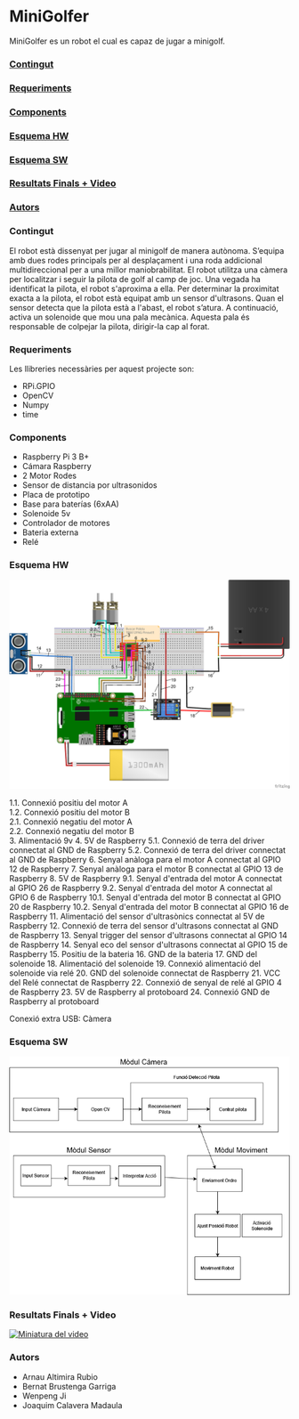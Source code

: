 # MiniGolfer
MiniGolfer es un robot el cual es capaz de jugar a minigolf.

### [Contingut](#contingut)
### [Requeriments](#requeriments)
### [Components](#components)
### [Esquema HW](#esquema-hw)
### [Esquema SW](#esquema-sw)
### [Resultats Finals + Video](#resultats-finals--video)
### [Autors](#autors)

### Contingut

El robot està dissenyat per jugar al minigolf de manera autònoma. S’equipa amb dues rodes principals per al desplaçament i una roda addicional multidireccional per a una millor maniobrabilitat. El robot utilitza una càmera per localitzar i seguir la pilota de golf al camp de joc. Una vegada ha identificat la pilota, el robot s'aproxima a ella.
Per determinar la proximitat exacta a la pilota, el robot està equipat amb un sensor d'ultrasons. Quan el sensor detecta que la pilota està a l'abast, el robot s’atura. A continuació, activa un solenoide que mou una pala mecànica. Aquesta pala és responsable de colpejar la pilota, dirigir-la cap al forat.

### Requeriments
Les llibreries necessàries per aquest projecte son:
- RPi.GPIO
- OpenCV
- Numpy
- time

### Components
- Raspberry Pi 3 B+
- Cámara Raspberry
- 2 Motor Rodes
- Sensor de distancia por ultrasonidos
- Placa de prototipo
- Base para baterías (6xAA)
- Solenoide 5v
- Controlador de motores
- Bateria externa
- Relé

### Esquema HW
![MiniGolfer Hardware Diagram](./HW/MiniGolfer_HW.png)

1.1. Connexió positiu del motor A  
1.2. Connexió positiu del motor B  
2.1. Connexió negatiu del motor A  
2.2. Connexió negatiu del motor B  
3. Alimentació 9v
4. 5V de Raspberry
5.1. Connexió de terra del driver connectat al GND de Raspberry
5.2. Connexió de terra del driver connectat al GND de Raspberry
6. Senyal anàloga para el motor A connectat al GPIO 12 de Raspberry
7. Senyal anàloga para el motor B connectat al GPIO 13 de Raspberry
8. 5V de Raspberry
9.1. Senyal d'entrada del motor A connectat al GPIO 26 de Raspberry
9.2. Senyal d'entrada del motor A connectat al GPIO 6 de Raspberry
10.1. Senyal d'entrada del motor B connectat al GPIO 20 de Raspberry
10.2. Senyal d'entrada del motor B connectat al GPIO 16 de Raspberry
11. Alimentació del sensor d'ultrasònics connectat al 5V de Raspberry
12. Connexió de terra del sensor d'ultrasons connectat al GND de Raspberry
13. Senyal trigger del sensor d'ultrasons connectat al GPIO 14 de Raspberry
14. Senyal eco del sensor d'ultrasons connectat al GPIO 15 de Raspberry
15. Positiu de la bateria
16. GND de la bateria
17. GND del solenoide
18. Alimentació del solenoide
19. Connexió alimentació del solenoide via relé
20. GND del solenoide connectat de Raspberry
21. VCC del Relé connectat de Raspberry
22. Connexió de senyal de relé al GPIO 4 de Raspberry
23. 5V de Raspberry al protoboard
24. Connexió GND de Raspberry al protoboard

Conexió extra USB: Càmera


### Esquema SW
![Architecture MINIGOLFER](ASW/ArquitecturaSW.png)

### Resultats Finals + Video
[![Miniatura del video](https://img.youtube.com/vi/eHLhcOQ6SlU/0.jpg)](https://www.youtube.com/watch?v=eHLhcOQ6SlU)

### Autors

- Arnau Altimira Rubio
- Bernat Brustenga Garriga
- Wenpeng Ji
- Joaquim Calavera Madaula
